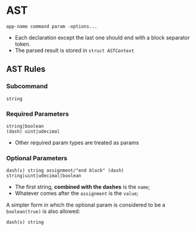 # AST

````
app-name command param -options...
````

- Each declaration except the last one should end with a block separator token.
- The parsed result is stored in `struct ASTContext`

## AST Rules

### Subcommand

````
string
````

### Required Parameters

````
string|boolean
(dash) uint|udecimal
````
- Other required param types are treated as params

### Optional Parameters

````
dash(s) string assignment/"end block" (dash) string|uint|udecimal|boolean
````

- The first string, **combined with the dashes** is the `name`;
- Whatever comes after the `assignment` is the `value`;

A simpler form in which the optional param is considered to be a `boolean(true)` is 
also allowed:

````
dash(s) string
````
